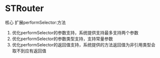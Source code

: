 # STRouter

核心
扩展performSelector:方法

1. 优化performSelector的参数支持，系统提供支持最多支持两个参数
2. 优化performSelector的参数类型支持，支持常量参数
3. 优化performSelector的返回值支持，系统提供的方法返回值为非引用类型会取不到应有返回值























